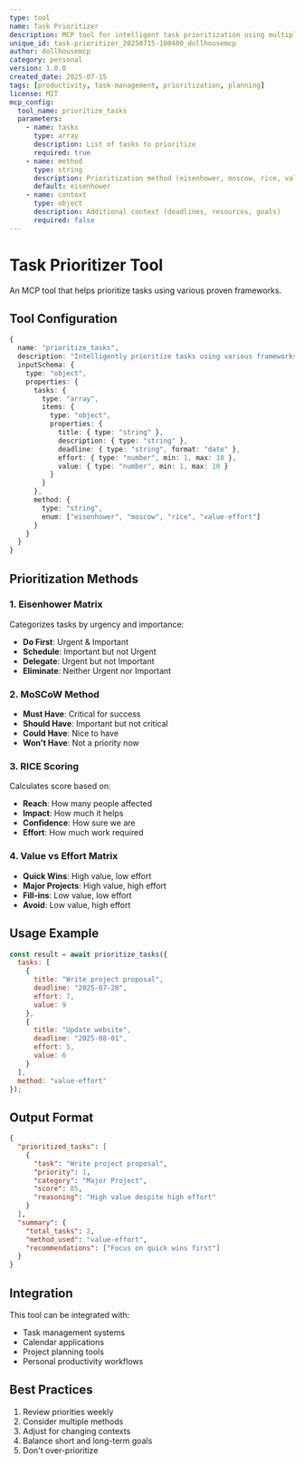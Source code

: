 ```yaml
---
type: tool
name: Task Prioritizer
description: MCP tool for intelligent task prioritization using multiple frameworks
unique_id: task-prioritizer_20250715-100400_dollhousemcp
author: dollhousemcp
category: personal
version: 1.0.0
created_date: 2025-07-15
tags: [productivity, task-management, prioritization, planning]
license: MIT
mcp_config:
  tool_name: prioritize_tasks
  parameters:
    - name: tasks
      type: array
      description: List of tasks to prioritize
      required: true
    - name: method
      type: string
      description: Prioritization method (eisenhower, moscow, rice, value-effort)
      default: eisenhower
    - name: context
      type: object
      description: Additional context (deadlines, resources, goals)
      required: false
---
```


# Task Prioritizer Tool

An MCP tool that helps prioritize tasks using various proven frameworks.

## Tool Configuration

```typescript
{
  name: "prioritize_tasks",
  description: "Intelligently prioritize tasks using various frameworks",
  inputSchema: {
    type: "object",
    properties: {
      tasks: {
        type: "array",
        items: {
          type: "object",
          properties: {
            title: { type: "string" },
            description: { type: "string" },
            deadline: { type: "string", format: "date" },
            effort: { type: "number", min: 1, max: 10 },
            value: { type: "number", min: 1, max: 10 }
          }
        }
      },
      method: {
        type: "string",
        enum: ["eisenhower", "moscow", "rice", "value-effort"]
      }
    }
  }
}
```

## Prioritization Methods

### 1. Eisenhower Matrix
Categorizes tasks by urgency and importance:
- **Do First**: Urgent & Important
- **Schedule**: Important but not Urgent
- **Delegate**: Urgent but not Important
- **Eliminate**: Neither Urgent nor Important

### 2. MoSCoW Method
- **Must Have**: Critical for success
- **Should Have**: Important but not critical
- **Could Have**: Nice to have
- **Won't Have**: Not a priority now

### 3. RICE Scoring
Calculates score based on:
- **Reach**: How many people affected
- **Impact**: How much it helps
- **Confidence**: How sure we are
- **Effort**: How much work required

### 4. Value vs Effort Matrix
- **Quick Wins**: High value, low effort
- **Major Projects**: High value, high effort
- **Fill-ins**: Low value, low effort
- **Avoid**: Low value, high effort

## Usage Example

```javascript
const result = await prioritize_tasks({
  tasks: [
    {
      title: "Write project proposal",
      deadline: "2025-07-20",
      effort: 7,
      value: 9
    },
    {
      title: "Update website",
      deadline: "2025-08-01",
      effort: 5,
      value: 6
    }
  ],
  method: "value-effort"
});
```

## Output Format

```json
{
  "prioritized_tasks": [
    {
      "task": "Write project proposal",
      "priority": 1,
      "category": "Major Project",
      "score": 85,
      "reasoning": "High value despite high effort"
    }
  ],
  "summary": {
    "total_tasks": 2,
    "method_used": "value-effort",
    "recommendations": ["Focus on quick wins first"]
  }
}
```

## Integration

This tool can be integrated with:
- Task management systems
- Calendar applications
- Project planning tools
- Personal productivity workflows

## Best Practices

1. Review priorities weekly
2. Consider multiple methods
3. Adjust for changing contexts
4. Balance short and long-term goals
5. Don't over-prioritize